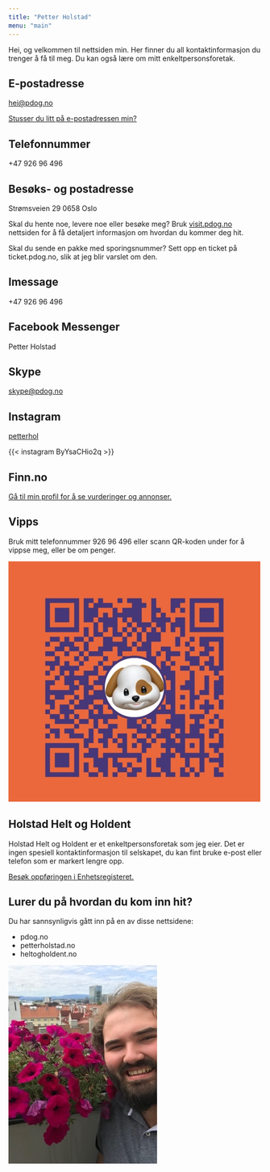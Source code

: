 ```yaml
---
title: "Petter Holstad"
menu: "main"
---
```


Hei, og velkommen til nettsiden min. Her finner du all kontaktinformasjon du
trenger å få til meg. Du kan også lære om mitt enkeltpersonsforetak.

## E-postadresse

hei@pdog.no

[Stusser du litt på e-postadressen min?](epost)

## Telefonnummer

+47&nbsp;926&nbsp;96&nbsp;496

## Besøks- og postadresse

Strømsveien 29
0658 Oslo

Skal du hente noe, levere noe eller besøke meg? Bruk [visit.pdog.no](visit) nettsiden for å få detaljert informasjon om hvordan du kommer deg hit.

Skal du sende en pakke med sporingsnummer? Sett opp en ticket på ticket.pdog.no, slik at jeg blir varslet om den.

## Imessage

+47&nbsp;926&nbsp;96&nbsp;496

## Facebook Messenger

Petter Holstad

## Skype

skype@pdog.no

## Instagram

[petterhol](https://www.instagram.com/petterhol/)

{{< instagram ByYsaCHio2q >}}

## Finn.no

[Gå til min profil for å se vurderinger og annonser.](https://www.finn.no/user/profile/profile.html?id=287595302)

## Vipps

Bruk mitt telefonnummer 926&nbsp;96&nbsp;496 eller scann QR-koden under for å vippse meg, eller be om penger.

<img
  src="vipps.jpg"
  class="img-fluid"
  alt="En QR-kode som viser min personlige Vipps-kode. Inne i QR-koden er det et illustrasjon av en hund."
/>

## Holstad Helt og Holdent

Holstad Helt og Holdent er et enkeltpersonsforetak som jeg eier. Det er ingen spesiell kontaktinformasjon til selskapet, du kan fint bruke e-post eller telefon som er markert lengre opp.

[Besøk oppføringen i Enhetsregisteret.](https://w2.brreg.no/enhet/sok/detalj.jsp?orgnr=915283497)

## Lurer du på hvordan du kom inn hit?

Du har sannsynligvis gått inn på en av disse nettsidene:

- pdog.no
- petterholstad.no
- heltogholdent.no

![Portrettbilde av Petter som står på en balkong ved siden av en petunia i blomst. I bakgrunnen synes bybebyggelse i Oslo.](petter.jpg)
